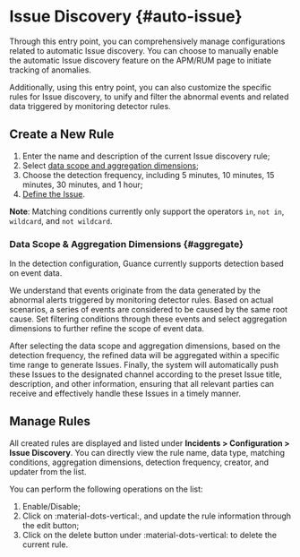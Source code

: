 # Issue Discovery {#auto-issue}

Through this entry point, you can comprehensively manage configurations related to automatic Issue discovery. You can choose to manually enable the automatic Issue discovery feature on the APM/RUM page to initiate tracking of anomalies.

Additionally, using this entry point, you can also customize the specific rules for Issue discovery, to unify and filter the abnormal events and related data triggered by monitoring detector rules.

## Create a New Rule

1. Enter the name and description of the current Issue discovery rule;
2. Select [data scope and aggregation dimensions](#aggregate);
3. Choose the detection frequency, including 5 minutes, 10 minutes, 15 minutes, 30 minutes, and 1 hour;
4. [Define the Issue](../issue.md).

**Note**: Matching conditions currently only support the operators `in`, `not in`, `wildcard`, and `not wildcard`.

### Data Scope & Aggregation Dimensions {#aggregate}

In the detection configuration, Guance currently supports detection based on event data.

We understand that events originate from the data generated by the abnormal alerts triggered by monitoring detector rules. Based on actual scenarios, a series of events are considered to be caused by the same root cause. Set filtering conditions through these events and select aggregation dimensions to further refine the scope of event data.

After selecting the data scope and aggregation dimensions, based on the detection frequency, the refined data will be aggregated within a specific time range to generate Issues. Finally, the system will automatically push these Issues to the designated channel according to the preset Issue title, description, and other information, ensuring that all relevant parties can receive and effectively handle these Issues in a timely manner.

## Manage Rules

All created rules are displayed and listed under **Incidents > Configuration > Issue Discovery**. You can directly view the rule name, data type, matching conditions, aggregation dimensions, detection frequency, creator, and updater from the list.

You can perform the following operations on the list:

1. Enable/Disable;
2. Click on :material-dots-vertical:, and update the rule information through the edit button;
3. Click on the delete button under :material-dots-vertical: to delete the current rule.
